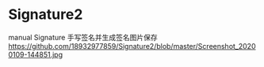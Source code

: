 # Signature2
manual Signature
手写签名并生成签名图片保存
https://github.com/18932977859/Signature2/blob/master/Screenshot_20200109-144851.jpg

